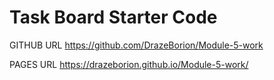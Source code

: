 # Task Board Starter Code
GITHUB URL
https://github.com/DrazeBorion/Module-5-work

PAGES URL
https://drazeborion.github.io/Module-5-work/
